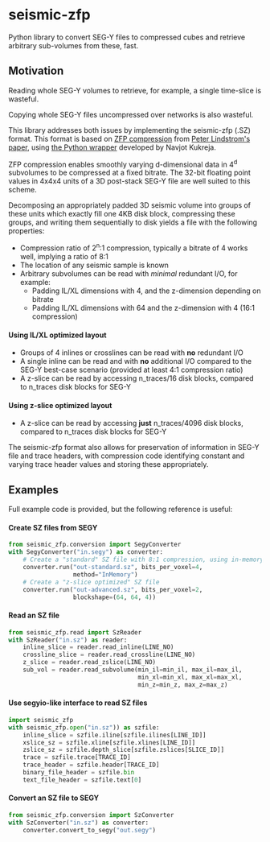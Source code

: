 # seismic-zfp #
Python library to convert SEG-Y files to compressed cubes and retrieve arbitrary sub-volumes from these, fast.

## Motivation ##

Reading whole SEG-Y volumes to retrieve, for example, a single time-slice is wasteful.

Copying whole SEG-Y files uncompressed over networks is also wasteful.

This library addresses both issues by implementing the seismic-zfp (.SZ) format.
This format is based on [ZFP compression](https://computing.llnl.gov/projects/floating-point-compression)
from [Peter Lindstrom's paper](https://www.researchgate.net/publication/264417607_Fixed-Rate_Compressed_Floating-Point_Arrays),
using [the Python wrapper](https://github.com/navjotk/pyzfp) developed by Navjot Kukreja.


ZFP compression enables smoothly varying d-dimensional data in 4<sup>d</sup> subvolumes 
to be compressed at a fixed bitrate. The 32-bit floating point values in 4x4x4 units
of a 3D post-stack SEG-Y file are well suited to this scheme. 

Decomposing an appropriately padded 3D seismic volume into groups of these units which 
exactly fill one 4KB disk block, compressing these groups, and writing them sequentially 
to disk yields a file with the following properties:
- Compression ratio of 2<sup>n</sup>:1 compression, 
typically a bitrate of 4 works well, implying a ratio of 8:1
- The location of any seismic sample is known
- Arbitrary subvolumes can be read with *minimal* redundant I/O, for example:
  - Padding IL/XL dimensions with 4, and the z-dimension depending on bitrate
  - Padding IL/XL dimensions with 64 and the z-dimension with 4 (16:1 compression)
#### Using IL/XL optimized layout ###
- Groups of 4 inlines or crosslines can be read with **no** redundant I/O
- A single inline can be read and with **no** additional I/O compared to the SEG-Y 
best-case scenario (provided at least 4:1 compression ratio)
- A z-slice can be read by accessing n_traces/16 disk blocks, 
compared to n_traces disk blocks for SEG-Y
#### Using z-slice optimized layout ####
- A z-slice can be read by accessing **just** n_traces/4096 disk blocks, 
compared to n_traces disk blocks for SEG-Y

The seismic-zfp format also allows for preservation of information in 
SEG-Y file and trace headers, with compression code identifying constant 
and varying trace header values and storing these appropriately.

## Examples ##

Full example code is provided, but the following reference is useful:

#### Create SZ files from SEGY ####

```python
from seismic_zfp.conversion import SegyConverter
with SegyConverter("in.segy") as converter:
    # Create a "standard" SZ file with 8:1 compression, using in-memory method
    converter.run("out-standard.sz", bits_per_voxel=4,
                  method="InMemory")
    # Create a "z-slice optimized" SZ file
    converter.run("out-advanced.sz", bits_per_voxel=2, 
                  blockshape=(64, 64, 4))
```

#### Read an SZ file ####
```python
from seismic_zfp.read import SzReader
with SzReader("in.sz") as reader:
    inline_slice = reader.read_inline(LINE_NO)
    crossline_slice = reader.read_crossline(LINE_NO)
    z_slice = reader.read_zslice(LINE_NO)
    sub_vol = reader.read_subvolume(min_il=min_il, max_il=max_il, 
                                    min_xl=min_xl, max_xl=max_xl, 
                                    min_z=min_z, max_z=max_z)
```

#### Use segyio-like interface to read SZ files ####
```python
import seismic_zfp
with seismic_zfp.open("in.sz")) as szfile:
    inline_slice = szfile.iline[szfile.ilines[LINE_ID]]
    xslice_sz = szfile.xline[szfile.xlines[LINE_ID]]
    zslice_sz = szfile.depth_slice[szfile.zslices[SLICE_ID]]
    trace = szfile.trace[TRACE_ID]
    trace_header = szfile.header[TRACE_ID]
    binary_file_header = szfile.bin
    text_file_header = szfile.text[0]
```

#### Convert an SZ file to SEGY ####
```python
from seismic_zfp.conversion import SzConverter
with SzConverter("in.sz") as converter:
    converter.convert_to_segy("out.segy")
```

